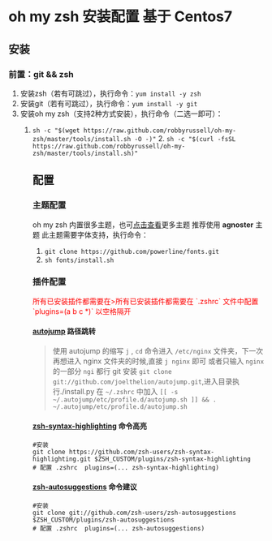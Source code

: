 # oh my zsh 安装配置  基于 Centos7

## 安装
### 前置：**git** && **zsh**
1. 安装zsh（若有可跳过），执行命令：`yum install -y zsh`
2. 安装git（若有可跳过），执行命令：`yum install -y git`
3. 安装oh my zsh（支持2种方式安装），执行命令（二选一即可）：
    1. `sh -c "$(wget https://raw.github.com/robbyrussell/oh-my-zsh/master/tools/install.sh -O -)"`
        2. `sh -c "$(curl -fsSL https://raw.github.com/robbyrussell/oh-my-zsh/master/tools/install.sh)"`

        ## 配置

        ### 主题配置
        oh my zsh 内置很多主题，也可[点击查看](https://github.com/robbyrussell/oh-my-zsh/wiki/Themes)更多主题
        推荐使用  **agnoster** 主题
        此主题需要字体支持，执行命令：
        1. `git clone https://github.com/powerline/fonts.git`
        2. `sh fonts/install.sh`

        ### 插件配置

        <p style="color:red">所有已安装插件都需要在>所有已安装插件都需要在 `.zshrc` 文件中配置 `plugins=(a b c *)` 以空格隔开</p>

        #### [autojump](https://github.com/wting/autojump "autojump官网")  路径跳转

        > 使用 autojump 的缩写 `j` , `cd` 命令进入 `/etc/nginx` 文件夹，下一次再想进入 nginx 文件夹的时候,直接 `j nginx` 即可
        或者只输入 `nginx` 的一部分 `ngi` 都行
        > git 安装 `git clone git://github.com/joelthelion/autojump.git`,进入目录执行./install.py
        > 在 `~/.zshrc` 中加入 `[[ -s ~/.autojump/etc/profile.d/autojump.sh ]] && . ~/.autojump/etc/profile.d/autojump.sh`

        #### [zsh-syntax-highlighting](https://github.com/zsh-users/zsh-syntax-highlighting "官网")  命令高亮

        ```shell
        #安装
        git clone https://github.com/zsh-users/zsh-syntax-highlighting.git $ZSH_CUSTOM/plugins/zsh-syntax-highlighting
        # 配置 .zshrc  plugins=(... zsh-syntax-highlighting)
        ```

        #### [zsh-autosuggestions](https://github.com/zsh-users/zsh-autosuggestions "官网") 命令建议
        ```shell
        #安装
        git clone git://github.com/zsh-users/zsh-autosuggestions $ZSH_CUSTOM/plugins/zsh-autosuggestions
        # 配置 .zshrc  plugins=(... zsh-autosuggestions)
        ```






